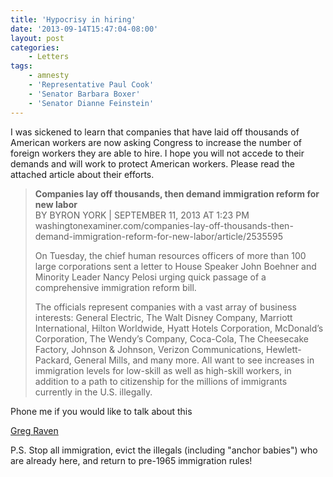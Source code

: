 ```yaml
---
title: 'Hypocrisy in hiring'
date: '2013-09-14T15:47:04-08:00'
layout: post
categories:
    - Letters
tags:
    - amnesty
    - 'Representative Paul Cook'
    - 'Senator Barbara Boxer'
    - 'Senator Dianne Feinstein'
---
```


I was sickened to learn that companies that have laid off thousands of American workers are now asking Congress to increase the number of foreign workers they are able to hire. I hope you will not accede to their demands and will work to protect American workers. Please read the attached article about their efforts.

> **Companies lay off thousands, then demand immigration reform for new labor**  
> BY BYRON YORK | SEPTEMBER 11, 2013 AT 1:23 PM  
> washingtonexaminer.com/companies-lay-off-thousands-then-demand-immigration-reform-for-new-labor/article/2535595
> 
> On Tuesday, the chief human resources officers of more than 100 large corporations sent a letter to House Speaker John Boehner and Minority Leader Nancy Pelosi urging quick passage of a comprehensive immigration reform bill.
> 
> The officials represent companies with a vast array of business interests: General Electric, The Walt Disney Company, Marriott International, Hilton Worldwide, Hyatt Hotels Corporation, McDonald’s Corporation, The Wendy’s Company, Coca-Cola, The Cheesecake Factory, Johnson &amp; Johnson, Verizon Communications, Hewlett-Packard, General Mills, and many more. All want to see increases in immigration levels for low-skill as well as high-skill workers, in addition to a path to citizenship for the millions of immigrants currently in the U.S. illegally.

Phone me if you would like to talk about this

[Greg Raven](https://www.gregraven.org/)

P.S. Stop all immigration, evict the illegals (including "anchor babies") who are already here, and return to pre-1965 immigration rules!
